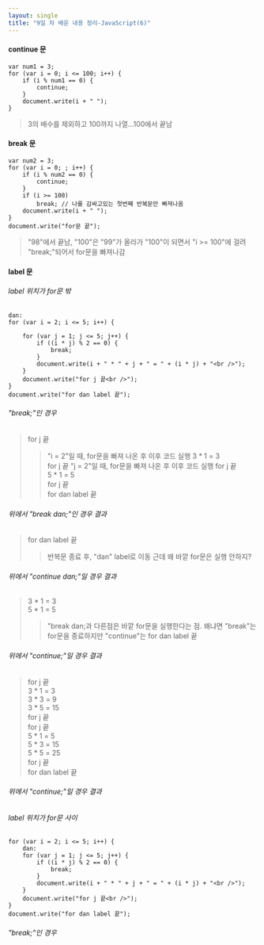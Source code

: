 ```yaml
---
layout: single
title: "9일 차 배운 내용 정리-JavaScript(6)"
---
```


#### continue 문

```
var num1 = 3;
for (var i = 0; i <= 100; i++) {
    if (i % num1 == 0) {
        continue;
    }
    document.write(i + " ");
}
```

>3의 배수를 제외하고 100까지 나열...100에서 끝남

#### break 문

```
var num2 = 3;
for (var i = 0; ; i++) {
    if (i % num2 == 0) {
        continue;
    }
    if (i >= 100)
        break; // 나를 감싸고있는 첫번째 반복문만 빠져나옴
    document.write(i + " ");
}
document.write("for문 끝");
```

>"98"에서 끝남, "100"은 "99"가 올라가 "100"이 되면서 "i >= 100"에 걸려 "break;"되어서 for문을 빠져나감

#### label 문

###### label 위치가 for문 밖

```
dan:
for (var i = 2; i <= 5; i++) {

    for (var j = 1; j <= 5; j++) {
        if ((i * j) % 2 == 0) {
            break;
        }
        document.write(i + " * " + j + " = " + (i * j) + "<br />");
    }
    document.write("for j 끝<br />");
}
document.write("for dan label 끝");
```

###### "break;"인 경우

>for j 끝
>>"i = 2"일 때, for문을 빠져 나온 후 이후 코드 실행
3 * 1 = 3\
for j 끝
>>"j = 2"일 때, for문을 빠져 나온 후 이후 코드 실행
for j 끝\
5 * 1 = 5\
for j 끝\
for dan label 끝

###### 위에서 "break dan;"인 경우 결과

>for dan label 끝
>>반복문 종료 후, "dan" label로 이동 근데 왜 바깥 for문은 실행 안하지?

###### 위에서 "continue dan;"일 경우 결과

>3 * 1 = 3\
5 * 1 = 5
>>"break dan;과 다른점은 바깥 for문을 실행한다는 점. 왜냐면 "break"는 for문을 종료하지만 "continue"는 
for dan label 끝

###### 위에서 "continue;"일 경우 결과

>for j 끝\
3 * 1 = 3\
3 * 3 = 9\
3 * 5 = 15\
for j 끝\
for j 끝\
5 * 1 = 5\
5 * 3 = 15\
5 * 5 = 25\
for j 끝\
for dan label 끝



###### 위에서 "continue;"일 경우 결과

###### label 위치가 for문 사이

```
for (var i = 2; i <= 5; i++) {
    dan:
    for (var j = 1; j <= 5; j++) {
        if ((i * j) % 2 == 0) {
            break;
        }
        document.write(i + " * " + j + " = " + (i * j) + "<br />");
    }
    document.write("for j 끝<br />");
}
document.write("for dan label 끝");
```

###### "break;"인 경우

